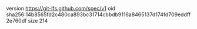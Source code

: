 version https://git-lfs.github.com/spec/v1
oid sha256:14b8565fd2c480ca893bc31714cbbdb9116a8465137d174fd709eddff2e760df
size 214

